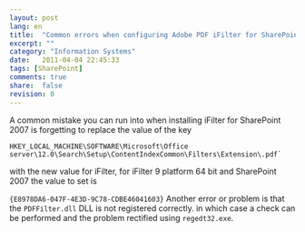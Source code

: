 ```yaml
---
layout: post
lang: en
title:  "Common errors when configuring Adobe PDF iFilter for SharePoint 2007"
excerpt: ""
category: "Information Systems"
date:   2011-04-04 22:45:33
tags: [SharePoint]
comments: true
share:  false
revision: 0
---
```

A common mistake you can run into when installing iFilter for SharePoint 2007 is forgetting to replace the value of the key

```
HKEY_LOCAL_MACHINE\SOFTWARE\Microsoft\Office
server\12.0\Search\Setup\ContentIndexCommon\Filters\Extension\.pdf`
```

with the new value for iFilter, for iFilter 9 platform 64 bit and SharePoint 2007 the value to set is


`{E8978DA6-047F-4E3D-9C78-CDBE46041603}`
Another error or problem is that the `PDFFilter.dll` DLL is not registered correctly.
in which case a check can be performed and the problem rectified using `regedt32.exe`.